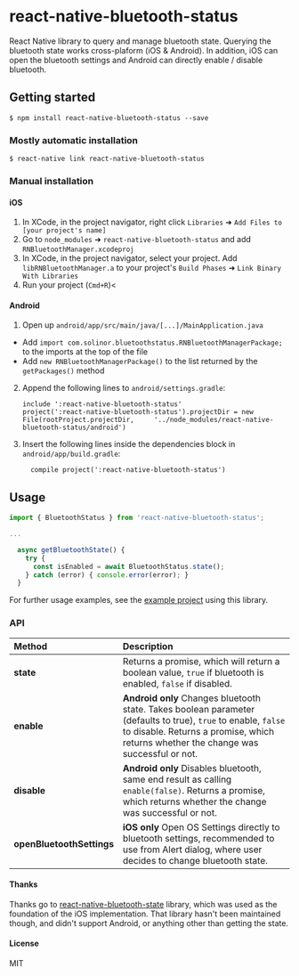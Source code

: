 
# react-native-bluetooth-status

React Native library to query and manage bluetooth state. Querying the bluetooth state works cross-plaform (iOS & Android). 
In addition, iOS can open the bluetooth settings and Android can directly enable / disable bluetooth.

## Getting started

`$ npm install react-native-bluetooth-status --save`

### Mostly automatic installation

`$ react-native link react-native-bluetooth-status`

### Manual installation


#### iOS

1. In XCode, in the project navigator, right click `Libraries` ➜ `Add Files to [your project's name]`
2. Go to `node_modules` ➜ `react-native-bluetooth-status` and add `RNBluetoothManager.xcodeproj`
3. In XCode, in the project navigator, select your project. Add `libRNBluetoothManager.a` to your project's `Build Phases` ➜ `Link Binary With Libraries`
4. Run your project (`Cmd+R`)<

#### Android

1. Open up `android/app/src/main/java/[...]/MainApplication.java`
  - Add `import com.solinor.bluetoothstatus.RNBluetoothManagerPackage;` to the imports at the top of the file
  - Add `new RNBluetoothManagerPackage()` to the list returned by the `getPackages()` method
2. Append the following lines to `android/settings.gradle`:
  	```
  	include ':react-native-bluetooth-status'
  	project(':react-native-bluetooth-status').projectDir = new File(rootProject.projectDir, 	'../node_modules/react-native-bluetooth-status/android')
  	```
3. Insert the following lines inside the dependencies block in `android/app/build.gradle`:
  	```
      compile project(':react-native-bluetooth-status')
  	```
## Usage
```javascript
import { BluetoothStatus } from 'react-native-bluetooth-status';

...

  async getBluetoothState() {
    try {
      const isEnabled = await BluetoothStatus.state();
    } catch (error) { console.error(error); }
  }

```
  
For further usage examples, see the [example project](examples/ManagerTest/) using this library.

### API

| Method                            | Description                                                                                                                                                                                                                                                                                                                                                                                                                                                                                                                                                                                                                                   |
|:----------------------------------|:----------------------------------------------------------------------------------------------------------------------------------------------------------------------------------------------------------------------------------------------------------------------------------------------------------------------------------------------------------------------------------------------------------------------------------------------------------------------------------------------------------------------------------------------------------------------------------------------------------------------------------------------|
| **state** | Returns a promise, which will return a boolean value, `true` if bluetooth is enabled, `false` if disabled.                                                                                                                                                                                                                                                                                                            |
| **enable**    | **Android only** Changes bluetooth state. Takes boolean parameter (defaults to true), `true` to enable, `false` to disable. Returns a promise, which returns whether the change was successful or not.           |
| **disable**    | **Android only** Disables bluetooth, same end result as calling `enable(false)`. Returns a promise, which returns whether the change was successful or not.           |
| **openBluetoothSettings**    | **iOS only** Open OS Settings directly to bluetooth settings, recommended to use from Alert dialog, where user decides to change bluetooth state.            |

#### Thanks

Thanks go to [react-native-bluetooth-state](https://github.com/frostney/react-native-bluetooth-state) library, which was used as the foundation of the iOS implementation. That library hasn't been maintained though, and didn't support Android, or anything other than getting the state.

#### License

MIT
